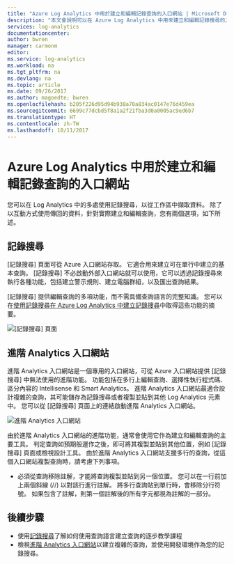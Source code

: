```yaml
---
title: "Azure Log Analytics 中用於建立和編輯記錄查詢的入口網站 | Microsoft Docs"
description: "本文會說明可以在 Azure Log Analytics 中用來建立和編輯記錄搜尋的入口網站。"
services: log-analytics
documentationcenter: 
author: bwren
manager: carmonm
editor: 
ms.service: log-analytics
ms.workload: na
ms.tgt_pltfrm: na
ms.devlang: na
ms.topic: article
ms.date: 09/26/2017
ms.author: magoedte; bwren
ms.openlocfilehash: b205f226d95d94b938a70a834ac0147e76d459ea
ms.sourcegitcommit: 6699c77dcbd5f8a1a2f21fba3d0a0005ac9ed6b7
ms.translationtype: HT
ms.contentlocale: zh-TW
ms.lasthandoff: 10/11/2017
---
```

# <a name="portals-for-creating-and-editing-log-queries-in-azure-log-analytics"></a>Azure Log Analytics 中用於建立和編輯記錄查詢的入口網站

您可以在 Log Analytics 中的多處使用記錄搜尋，以從工作區中擷取資料。  除了以互動方式使用傳回的資料，針對實際建立和編輯查詢，您有兩個選項，如下所述。  

## <a name="log-search"></a>記錄搜尋 
[記錄搜尋] 頁面可從 Azure 入口網站存取。  它適合用來建立可在單行中建立的基本查詢。  [記錄搜尋] 不必啟動外部入口網站就可以使用，它可以透過記錄搜尋來執行各種功能，包括建立警示規則、建立電腦群組，以及匯出查詢結果。  

[記錄搜尋] 提供編輯查詢的多項功能，而不需具備查詢語言的完整知識。  您可以在[使用記錄搜尋在 Azure Log Analytics 中建立記錄搜尋](log-analytics-log-search-log-search-portal.md)中取得這些功能的摘要。


![[記錄搜尋] 頁面](media/log-analytics-log-search-portals/log-search-portal.png)

## <a name="advanced-analytics-portal"></a>進階 Analytics 入口網站
進階 Analytics 入口網站是一個專用的入口網站，可從 Azure 入口網站提供 [記錄搜尋] 中無法使用的進階功能。  功能包括在多行上編輯查詢、選擇性執行程式碼、區分內容的 Intellisense 和 Smart Analytics。  進階 Analytics 入口網站最適合設計複雜的查詢，其可能儲存為記錄搜尋或者複製並貼到其他 Log Analytics 元素中。  您可以從 [記錄搜尋] 頁面上的連結啟動進階 Analytics 入口網站。

![進階 Analytics 入口網站](media/log-analytics-log-search-portals/advanced-analytics-portal.png)


由於進階 Analytics 入口網站的進階功能，通常會使用它作為建立和編輯查詢的主要工具。  判定查詢如預期般運作之後，即可將其複製並貼到其他位置，例如 [記錄搜尋] 頁面或檢視設計工具。  由於進階 Analytics 入口網站支援多行的查詢，從這個入口網站複製查詢時，請考慮下列事項。

- 必須從查詢移除註解，才能將查詢複製並貼到另一個位置。  您可以在一行前加上兩個斜線 (//) 以對該行進行註解。  將多行查詢貼到單行時，會移除分行符號。  如果包含了註解，則第一個註解後的所有字元都視為註解的一部分。


## <a name="next-steps"></a>後續步驟

- 使用[記錄搜尋](log-analytics-tutorial-viewdata.md)了解如何使用查詢語言建立查詢的逐步教學課程
- 檢視[進階 Analytics 入口網站](https://go.microsoft.com/fwlink/?linkid=856587)以建立複雜的查詢，並使用開發環境作為您的記錄搜尋。

